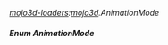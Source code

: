 _[mojo3d-loaders](../../modules/mojo3d-loaders/mojo3d-loaders-module.md):[mojo3d](../../modules/mojo3d/mojo3d-module.md).AnimationMode_
##### Enum AnimationMode
